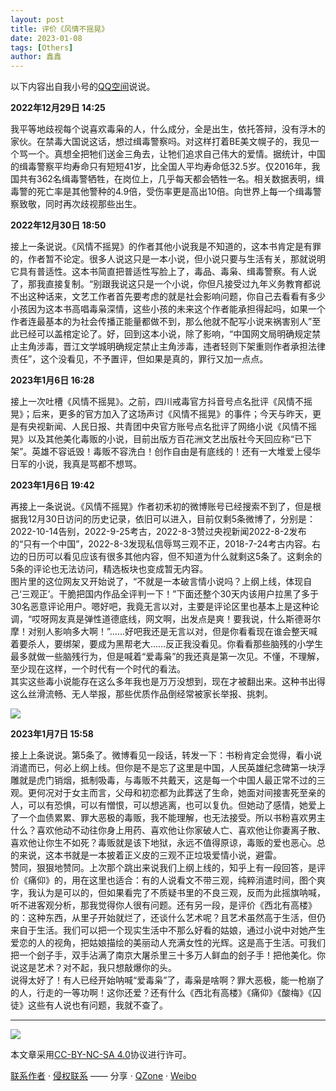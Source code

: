 ```yaml
---
layout: post
title: 评价《风情不摇晃》
date: 2023-01-08
tags: [Others]
author: 鑫鑫
---
```


以下内容出自我小号的[QQ空间](https://qzone.qq.com)说说。

**2022年12月29日 14:25**

我平等地歧视每个说喜欢毒枭的人，什么成分，全是出生，依托答辩，没有浮木的家伙。在禁毒大国说这话，想过缉毒警察吗。对这样打着BE美文幌子的，我见一个骂一个。真想全把牠们送金三角去，让牠们追求自己伟大的爱情。据统计，中国的缉毒警察平均寿命只有短短41岁，比全国人平均寿命低32.5岁。仅2016年，我国共有362名缉毒警牺牲，在岗位上，几乎每天都会牺牲一名。相关数据表明，缉毒警的死亡率是其他警种的4.9倍，受伤率更是高出10倍。向世界上每一个缉毒警察致敬，同时再次歧视那些出生。

**2022年12月30日 18:50**

接上一条说说。《风情不摇晃》的作者其他小说我是不知道的，这本书肯定是有罪的，作者暂不论定。很多人说这只是一本小说，但小说只要与生活有关，那就说明它具有普适性。这本书简直把普适性写脸上了，毒品、毒枭、缉毒警察。有人说了，那我直接复制。“别跟我说这只是一个小说，你但凡接受过九年义务教育都说不出这种话来，文艺工作者首先要考虑的就是社会影响问题，你自己去看看有多少小孩因为这本书高唱毒枭深情，这些小孩的未来这个作者能承担得起吗，如果一个作者连最基本的为社会传播正能量都做不到，那么他就不配写小说来祸害别人”至此已经可以盖棺定论了。好，回到这本小说，除了影响，“中国网文局明确规定禁止主角涉毒，晋江文学城明确规定禁止主角涉毒，违者轻则下架重则作者承担法律责任”，这个没看见，不予置评，但如果是真的，罪行又加一点点。

**2023年1月6日 16:28**

接上一次吐槽《风情不摇晃》。之前，四川戒毒官方抖音号点名批评《风情不摇晃》；后来，更多的官方加入了这场声讨《风情不摇晃》的事件；今天与昨天，更是有央视新闻、人民日报、共青团中央官方账号点名批评了网络小说《风情不摇晃》以及其他美化毒贩的小说，目前出版方百花洲文艺出版社今天回应称“已下架”。英雄不容诋毁！毒贩不容洗白！创作自由是有底线的！还有一大堆爱上侵华日军的小说，我真是骂都不想骂。

**2023年1月6日 19:42**

再接上一条说说。《风情不摇晃》作者初禾初的微博账号已经搜索不到了，但是根据我12月30日访问的历史记录，依旧可以进入，目前仅剩5条微博了，分别是：2022-10-14告别，2022-9-25考古，2022-8-3赞过央视新闻2022-8-2发布的“只有一个中国”，2022-8-3发现私信辱骂三观不正，2018-7-24考古内容。右边的日历可以看见应该有很多其他内容，但不知道为什么就剩这5条了。这剩余的5条的评论也无法访问，精选板块也变成暂无内容。  
图片里的这位网友又开始说了，“不就是一本破言情小说吗？上纲上线，体现自己‘三观正’。干脆把国内作品全评判一下！”下面还整个30天内该用户拉黑了多于30名恶意评论用户。嗯好吧，我竟无言以对，主要是评论区里也基本上是这种论调，“哎呀网友真是弹性道德底线，网文啊，出发点是爽！要我说，什么斯德哥尔摩！对别人影响多大啊！”……好吧我还是无言以对，但是你看看现在谁会整天喊着要杀人，要绑架，要成为黑帮老大……反正我没看见。你看看那些脑残的小学生最多就做一些脑残行为，但是喊着“爱毒枭”的我还真是第一次见。不懂，不理解，至少现在这样，一个时代有一个时代的看法。  
其实这些毒小说能存在这么多年我也是万万没想到，现在才被翻出来。这种书出得这么丝滑流畅、无人举报，那些优质作品倒经常被家长举报、挑刺。

![](https://s1.imagehub.cc/images/2023/01/07/b343e99b5879375388ca6e7b3600b8d6.jpeg)

**2023年1月7日 15:58**

接上上条说说。第5条了。微博看见一段话，转发一下：书粉肯定会觉得，看小说消遣而已，何必上纲上线。但你是不是忘了这里是中国，人民英雄纪念碑第一块浮雕就是虎门销烟，抵制吸毒，与毒贩不共戴天，这是每一个中国人最正常不过的三观。更何况对于女主而言，父母和初恋都为此葬送了生命，她面对间接害死至亲的人，可以有恐惧，可以有憎恨，可以想逃离，也可以复仇。但她动了感情，她爱上了一个血债累累、罪大恶极的毒贩，我不能理解，也无法接受。所以书粉喜欢男主什么？喜欢他动不动往你身上用药、喜欢他让你家破人亡、喜欢他让你妻离子散、喜欢他让你生不如死？毒贩就是该下地狱，永远不值得原谅，毒贩的爱也恶心。总的来说，这本书就是一本披着正义皮的三观不正垃圾爱情小说，避雷。  
赞同，狠狠地赞同。上次那个跳出来说我们上纲上线的，知乎上有一段回答，是评价《痛仰》的，用在这里也适合：有的人说看文不带三观，纯粹消遣时间，图个爽字，我认为是可以的，但如果看完了不质疑书里的不良三观，反而为此摇旗呐喊，听不进客观分析，那我觉得你人很有问题。还有另一段，是评价《西北有高楼》的：这种东西，从里子开始就烂了，还谈什么艺术呢？且艺术虽然高于生活，但仍来自于生活。我们可以把一个现实生活中不那么好看的姑娘，通过小说中对她产生爱恋的人的视角，把姑娘描绘的美丽动人充满女性的光辉。这是高于生活。可我们把一个刽子手，双手沾满了南京大屠杀里三十多万人鲜血的刽子手！把他美化。你说这是艺术？对不起，我只想敲爆你的头。  
说得太好了！有人已经开始呐喊“爱毒枭”了，毒枭是啥啊？罪大恶极，能一枪崩了的人，行走的一等功啊！这你还爱？还有什么《西北有高楼》《痛仰》《酸梅》《囚徒》这些有人说也有问题，我就不查了。

---

[![](https://licensebuttons.net/l/by-nc-sa/3.0/88x31.png)](/goto?link=https://creativecommons.org/licenses/by-nc-sa/4.0/)

本文章采用[CC-BY-NC-SA 4.0](https://creativecommons.org/licenses/by-nc-sa/4.0/)协议进行许可。

[联系作者](mailto:blog@xinxin2021.tk) · [侵权联系](mailto:tort@xinxin2021.tk) —— 分享 · [QZone](https://sns.qzone.qq.com/cgi-bin/qzshare/cgi_qzshare_onekey?url=https%3A%2F%2Fblog.xinxin2021.tk%2Ffengqingbuyaohuang%2F&title=%E8%AF%84%E4%BB%B7%E3%80%8A%E9%A3%8E%E6%83%85%E4%B8%8D%E6%91%87%E6%99%83%E3%80%8B&site=%E9%91%AB%E5%8D%9A%E5%AE%A2) · [Weibo](https://service.weibo.com/share/share.php?url=https%3A%2F%2Fblog.xinxin2021.tk%2Ffengqingbuyaohuang%2F&count=1&title=%E8%AF%84%E4%BB%B7%E3%80%8A%E9%A3%8E%E6%83%85%E4%B8%8D%E6%91%87%E6%99%83%E3%80%8B&language=zh_cn)

